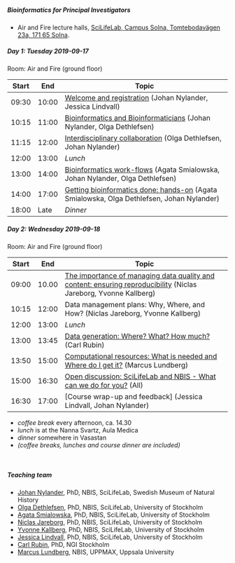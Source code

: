 ##### Bioinformatics for Principal Investigators
- Air and Fire lecture halls, [SciLifeLab, Campus Solna, Tomtebodavägen 23a, 171 65 Solna](https://goo.gl/maps/t5UJwMa12tNPEvQ5A).		

##### Day 1: Tuesday 2019-09-17
Room: Air and Fire (ground floor)

|Start|End|Topic|
|---|---|---|
|09:30|10:00|[Welcome and registration](session-intro/intro.pdf) (Johan Nylander, Jessica Lindvall)|
|10:15|11:00|[Bioinformatics and Bioinformaticians](session-bioinformatics/bioinformatics.pdf) (Johan Nylander, Olga Dethlefsen)|
|11:15|12:00|[Interdisciplinary collaboration](session-collaboration/session-collaboration-olga-dethlefsen.pdf) (Olga Dethlefsen, Johan Nylander)|
|12:00|13:00|*Lunch*|
|13:00|14:00|[Bioinformatics work-flows](session-workflows/workflows_as.pdf) (Agata Smialowska, Johan Nylander, Olga Dethlefsen)|
|14:00|17:00|[Getting bioinformatics done: hands-on](session-hands-on/hands-on) (Agata Smialowska, Olga Dethlefsen, Johan Nylander)|
|18:00|Late|*Dinner*|

##### Day 2: Wednesday 2019-09-18
Room: Air and Fire (ground floor)

|Start|End|Topic|
|---|---|---|
|09:00|10.00|[The importance of managing data quality and content: ensuring reproducibility](session-DMP/2019-09-18_Data_Management_@_Bioinformatics_for_PIs) (Niclas Jareborg, Yvonne Kallberg)|
|10:15|12:00|Data management plans: Why, Where, and How? (Niclas Jareborg, Yvonne Kallberg)|
|12:00|13:00|*Lunch*|
|13:00|13:45|[Data generation: Where? What? How much?](session-data/) (Carl Rubin)|
|13:50|15:00|[Computational resources: What is needed and Where do I get it?](session-comp-res/) (Marcus Lundberg)|
|15:00|16:30|[Open discussion: SciLifeLab and NBIS - What can we do for you?]() (All)|
|16:30|17:00|[Course wrap-up and feedback] (Jessica Lindvall, Johan Nylander)|

- *coffee break* every afternoon, ca. 14.30
- *lunch* is at the Nanna Svartz, Aula Medica
- *dinner* somewhere in Vasastan
- *(coffee breaks, lunches and course dinner are included)*

<br/>

##### Teaching team
- [Johan Nylander][johan], PhD, NBIS, SciLifeLab, Swedish Museum of Natural History
- [Olga Dethlefsen][olga], PhD, NBIS, SciLifeLab, University of Stockholm
- [Agata Smialowska][agata], PhD, NBIS, SciLifeLab, University of Stockholm
- [Niclas Jareborg][niclas], PhD, NBIS, SciLifeLab, University of Stockholm
- [Yvonne Kallberg][yvonne], PhD, NBIS, SciLifeLab, University of Stockholm
- [Jessica Lindvall][yvonne], PhD, NBIS, SciLifeLab, University of Stockholm
- [Carl Rubin][carl], PhD, NGI Stockholm
- [Marcus Lundberg][marcus], NBIS, UPPMAX, Uppsala University

[johan]: https://nbis.se/about/staff/johan-nylander/
[jessica]: https://nbis.se/about/staff/jessica-lindvall/
[olga]: https://nbis.se/about/staff/olga-dethlefsen/
[agata]: https://nbis.se/about/staff/agata-smialowska/
[niclas]: https://nbis.se/about/staff/niclas-jareborg/
[yvonne]: https://nbis.se/about/staff/yvonne-kallberg/
[jessica]: https://nbis.se/about/staff/jessica-lindvall/
[marcus]: https://katalog.uu.se/empinfo/?id=N9-1483
[carl]: https://www.scilifelab.se/facilities/ngi-stockholm/
